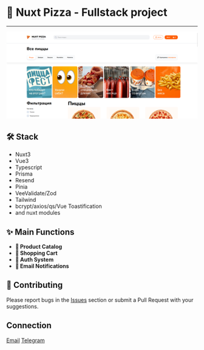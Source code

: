 # 🍕 Nuxt Pizza - Fullstack project

---

<img src="./public/demo.png" alt="Nuxt Pizza Demo" width="800"/>

## 🛠 Stack

- Nuxt3
- Vue3
- Typescript
- Prisma
- Resend
- Pinia
- VeeValidate/Zod
- Tailwind
- bcrypt/axios/qs/Vue Toastification
- and nuxt modules

## ✨ Main Functions

- **🍕 Product Catalog**
- **🛒 Shopping Cart**
- **🔐 Auth System**
- **📧 Email Notifications**

## 🤝 Contributing

Please report bugs in the [Issues](https://github.com/thisisal1ev/nuxt_pizza/issues) section or submit a Pull Request with your suggestions.

## Connection

<a href='mailto:aaalievvv1@gmail.com'>Email</a>
<a href='https://t.me/thisisal1ev'>Telegram</a>
